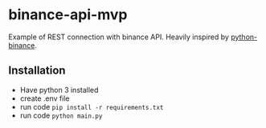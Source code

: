 # binance-api-mvp

Example of REST connection with binance API. Heavily inspired by [python-binance](https://github.com/sammchardy/python-binance).

## Installation

-   Have python 3 installed
-   create .env file
-   run code `pip install -r requirements.txt`
-   run code `python main.py`

